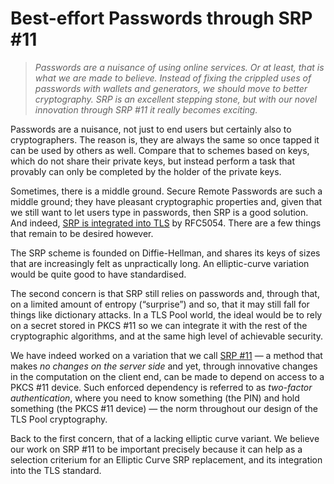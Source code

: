 Best-effort Passwords through SRP \#11
======================================

>   *Passwords are a nuisance of using online services.  Or at least, that is
>   what we are made to believe.  Instead of fixing the crippled uses of
>   passwords with wallets and generators, we should move to better
>   cryptography.  SRP is an excellent stepping stone, but with our novel
>   innovation through SRP \#11 it really becomes exciting.*

Passwords are a nuisance, not just to end users but certainly also to
cryptographers.  The reason is, they are always the same so once tapped it can
be used by others as well.  Compare that to schemes based on keys, which do not
share their private keys, but instead perform a task that provably can only be
completed by the holder of the private keys.

Sometimes, there is a middle ground.  Secure Remote Passwords are such a middle
ground; they have pleasant cryptographic properties and, given that we still
want to let users type in passwords, then SRP is a good solution.  And indeed,
[SRP is integrated into TLS](https://tools.ietf.org/html/rfc5054) by RFC5054.
There are a few things that remain to be desired however.

The SRP scheme is founded on Diffie-Hellman, and shares its keys of sizes that
are increasingly felt as unpractically long.  An elliptic-curve variation would
be quite good to have standardised.

The second concern is that SRP still relies on passwords and, through that, on a
limited amount of entropy (“surprise”) and so, that it may still fall for things
like dictionary attacks.  In a TLS Pool world, the ideal would be to rely on a
secret stored in PKCS \#11 so we can integrate it with the rest of the
cryptographic algorithms, and at the same high level of achievable security.

We have indeed worked on a variation that we call [SRP
\#11](https://github.com/arpa2/srp-pkcs11/blob/rfc5054_compat/doc/design/srp-pkcs11.pdf)
— a method that makes *no changes on the server side* and yet, through
innovative changes in the computation on the client end, can be made to depend
on access to a PKCS \#11 device.  Such enforced dependency is referred to as
*two-factor authentication*, where you need to know something (the PIN) and hold
something (the PKCS \#11 device) — the norm throughout our design of the TLS
Pool cryptography.

Back to the first concern, that of a lacking elliptic curve variant.  We believe
our work on SRP \#11 to be important precisely because it can help as a
selection criterium for an Elliptic Curve SRP replacement, and its integration
into the TLS standard.
